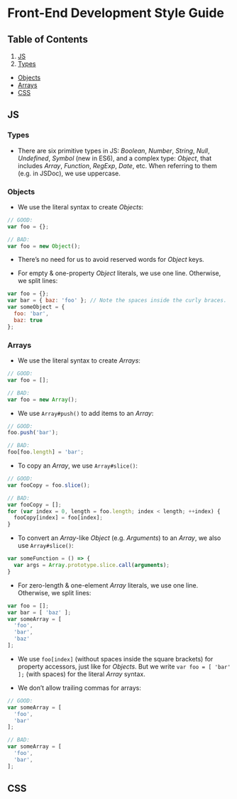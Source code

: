 Front-End Development Style Guide
=================================



## Table of Contents

1. [JS](#js)
  1. [Types](#types)
  * [Objects](#objects)
  * [Arrays](#arrays)
* [CSS](#css)



## JS

### Types

* There are six primitive types in JS: _Boolean_, _Number_, _String_, _Null_, _Undefined_, _Symbol_ (new in ES6), and a complex type: _Object_, that includes _Array_, _Function_, _RegExp_, _Date_, etc. When referring to them (e.g. in JSDoc), we use uppercase.



### Objects

* We use the literal syntax to create _Objects_:

```javascript
// GOOD:
var foo = {};

// BAD:
var foo = new Object();
```

* There’s no need for us to avoid reserved words for _Object_ keys.

* For empty & one-property _Object_ literals, we use one line. Otherwise, we split lines:

```javascript
var foo = {};
var bar = { baz: 'foo' }; // Note the spaces inside the curly braces.
var someObject = {
  foo: 'bar',
  baz: true
};
```




### Arrays

* We use the literal syntax to create _Arrays_:

```javascript
// GOOD:
var foo = [];

// BAD:
var foo = new Array();
```

* We use `Array#push()` to add items to an _Array_:

```javascript
// GOOD:
foo.push('bar');

// BAD:
foo[foo.length] = 'bar';
```

* To copy an _Array_, we use `Array#slice()`:

```javascript
// GOOD:
var fooCopy = foo.slice();

// BAD:
var fooCopy = [];
for (var index = 0, length = foo.length; index < length; ++index) {
  fooCopy[index] = foo[index];
}
```

* To convert an _Array_-like _Object_ (e.g. _Arguments_) to an _Array_, we also use `Array#slice()`:

```javascript
var someFunction = () => {
  var args = Array.prototype.slice.call(arguments);  
}
```

* For zero-length & one-element _Array_ literals, we use one line. Otherwise, we split lines:

```javascript
var foo = [];
var bar = [ 'baz' ];
var someArray = [
  'foo',
  'bar',
  'baz'
];
```

* We use `foo[index]` (without spaces inside the square brackets) for property accessors, just like for _Objects_. But we write `var foo = [ 'bar' ];` (with spaces) for the literal _Array_ syntax.

* We don’t allow trailing commas for arrays:

```javascript
// GOOD:
var someArray = [
  'foo',
  'bar'
];

// BAD:
var someArray = [
  'foo',
  'bar',
];
```


## CSS
